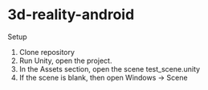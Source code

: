 # 3d-reality-android
Setup
1. Clone repository
2. Run Unity, open the project.
3. In the Assets section, open the scene test_scene.unity
4. If the scene is blank, then open Windows -> Scene
